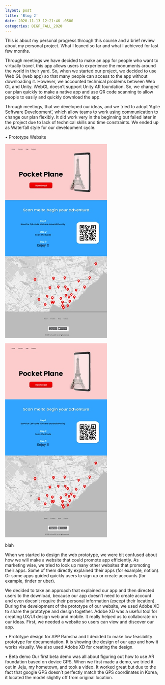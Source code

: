 ```yaml
---
layout: post
title: 'Blog 2'
date: 2020-11-13 12:21:46 -0500
categories: DIGF_FALL_2020
---
```


This is about my personal progress through this course and a brief review about my personal project. What I leaned so far and what I achieved for last few months.

Through meetings we have decided to make an app for people who want to virtually travel, this app allows users to experience the monuments around the world in their yard. So, when we started our project, we decided to use Web GL (web app) so that many people can access to the app without downloading it. However, we accounted technical problems between Web GL and Unity. WebGL doesn’t support Unity AR foundation. So, we changed our plan quickly to make a native app and use QR code scanning to allow people to easily and quickly download the app.

Through meetings, that we developed our ideas, and we tried to adopt ‘Agile Software Development’, which allow teams to work using communication to change our plan flexibly. It did work very in the beginning but failed later in the project due to lack of technical skills and time constraints. We ended up as Waterfall style for our development cycle.

• Prototype Website

<img src="/assets/images/pocketpalne_homepage.jpg" alt="">

![image](/assets/images/pocketpalne_homepage.jpg)

blah

When we started to design the web prototype, we were bit confused about how we will make a website that could promote app efficiently. As marketing wise, we tried to look up many other websites that promoting their apps. Some of them directly explained their apps (for example, notion). Or some apps guided quickly users to sign up or create accounts (for example, tinder or uber).

We decided to take an approach that explained our app and then directed users to the download, because our app doesn’t need to create account and even doesn’t require their personal information (except their location).
During the development of the prototype of our website, we used Adobe XD to share the prototype and design together. Adobe XD was a useful tool for creating UX/UI design web and mobile. It really helped us to collaborate on our ideas.
First, we needed a website so users can view and discover our app.

• Prototype design for APP
Ramsha and I decided to make low feasibility prototype for documentation. It is showing the design of our app and how it works visually. We also used Adobe XD for creating the design.

• Beta demo
Our first beta demo was all about figuring out how to use AR foundation based on device GPS. When we first made a demo, we tried it out in Jeju, my hometown, and took a video. It worked great but due to the fact that google GPS doesn’t perfectly match the GPS coordinates in Korea, it located the model slightly off from original location.

